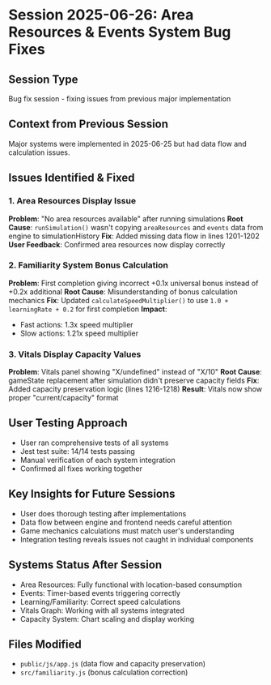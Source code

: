 # Session 2025-06-26: Area Resources & Events System Bug Fixes

## Session Type
Bug fix session - fixing issues from previous major implementation

## Context from Previous Session
Major systems were implemented in 2025-06-25 but had data flow and calculation issues.

## Issues Identified & Fixed

### 1. Area Resources Display Issue
**Problem**: "No area resources available" after running simulations
**Root Cause**: `runSimulation()` wasn't copying `areaResources` and `events` data from engine to simulationHistory
**Fix**: Added missing data flow in lines 1201-1202
**User Feedback**: Confirmed area resources now display correctly

### 2. Familiarity System Bonus Calculation
**Problem**: First completion giving incorrect +0.1x universal bonus instead of +0.2x additional
**Root Cause**: Misunderstanding of bonus calculation mechanics
**Fix**: Updated `calculateSpeedMultiplier()` to use `1.0 + learningRate + 0.2` for first completion
**Impact**: 
- Fast actions: 1.3x speed multiplier
- Slow actions: 1.21x speed multiplier

### 3. Vitals Display Capacity Values
**Problem**: Vitals panel showing "X/undefined" instead of "X/10"
**Root Cause**: gameState replacement after simulation didn't preserve capacity fields
**Fix**: Added capacity preservation logic (lines 1216-1218)
**Result**: Vitals now show proper "current/capacity" format

## User Testing Approach
- User ran comprehensive tests of all systems
- Jest test suite: 14/14 tests passing
- Manual verification of each system integration
- Confirmed all fixes working together

## Key Insights for Future Sessions
- User does thorough testing after implementations
- Data flow between engine and frontend needs careful attention
- Game mechanics calculations must match user's understanding
- Integration testing reveals issues not caught in individual components

## Systems Status After Session
- Area Resources: Fully functional with location-based consumption
- Events: Timer-based events triggering correctly  
- Learning/Familiarity: Correct speed calculations
- Vitals Graph: Working with all systems integrated
- Capacity System: Chart scaling and display working

## Files Modified
- `public/js/app.js` (data flow and capacity preservation)
- `src/familiarity.js` (bonus calculation correction)